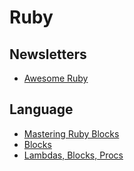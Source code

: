 # Ruby

## Newsletters

* [Awesome Ruby](https://github.com/markets/awesome-ruby?utm_source=rubyweekly&utm_medium=email)

## Language

* [Mastering Ruby Blocks](https://mixandgo.com/blog/mastering-ruby-blocks-in-less-than-5-minutes)
* [Blocks](http://rubylearning.com/satishtalim/ruby_blocks.html)
* [Lambdas, Blocks, Procs](http://awaxman11.github.io/blog/2013/08/05/what-is-the-difference-between-a-block/)
